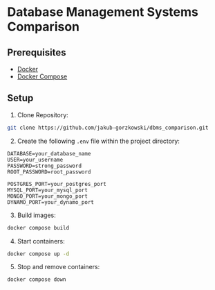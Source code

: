 # Database Management Systems Comparison

## Prerequisites

- [Docker](https://www.docker.com/get-started)
- [Docker Compose](https://docs.docker.com/compose/install/)

## Setup

1. Clone Repository:
```sh
git clone https://github.com/jakub-gorzkowski/dbms_comparison.git
```

2. Create the following `.env` file within the project directory:
```env
DATABASE=your_database_name
USER=your_username
PASSWORD=strong_password
ROOT_PASSWORD=root_password

POSTGRES_PORT=your_postgres_port
MYSQL_PORT=your_mysql_port
MONGO_PORT=your_mongo_port
DYNAMO_PORT=your_dynamo_port
```

3. Build images:
```sh
docker compose build
```

4. Start containers:
```sh
docker compose up -d
```

5. Stop and remove containers:
```sh
docker compose down
```

